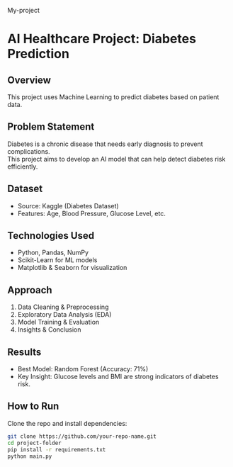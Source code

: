  My-project
# AI Healthcare Project: Diabetes Prediction  

## Overview  
This project uses Machine Learning to predict diabetes based on patient data.  

## Problem Statement  
Diabetes is a chronic disease that needs early diagnosis to prevent complications.  
This project aims to develop an AI model that can help detect diabetes risk efficiently.  

## Dataset  
- Source: Kaggle (Diabetes Dataset)  
- Features: Age, Blood Pressure, Glucose Level, etc.  

## Technologies Used  
- Python, Pandas, NumPy  
- Scikit-Learn for ML models  
- Matplotlib & Seaborn for visualization  

## Approach  
1. Data Cleaning & Preprocessing  
2. Exploratory Data Analysis (EDA)  
3. Model Training & Evaluation  
4. Insights & Conclusion  

## Results  
- Best Model: Random Forest (Accuracy: 71%)  
- Key Insight: Glucose levels and BMI are strong indicators of diabetes risk.  

## How to Run  
Clone the repo and install dependencies:  
```sh
git clone https://github.com/your-repo-name.git  
cd project-folder  
pip install -r requirements.txt  
python main.py


